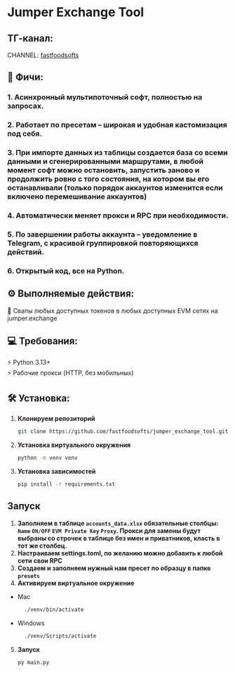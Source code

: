 # Jumper Exchange Tool

## ТГ-канал:  
CHANNEL: [fastfoodsofts](https://t.me/fastfoodsofts)  

## 🚀 Фичи:  
### 1. Асинхронный мультипоточный софт, полностью на запросах.
### 2. Работает по пресетам – широкая и удобная кастомизация под себя.
### 3. При импорте данных из таблицы создается база со всеми данными и сгенерированными маршрутами, в любой момент софт можно остановить, запустить заново и продолжить ровно с того состояния, на котором вы его останавливали (только порядок аккаунтов изменится если включено перемешивание аккаунтов)  
### 4. Автоматически меняет прокси и RPC при необходимости.
### 5. По завершении работы аккаунта – уведомление в Telegram, с красивой группировкой повторяющихся действий.
### 6. Открытый код, все на Python.


## ⚙️ Выполняемые действия:
🔹 Свапы любых доступных токенов в любых доступных EVM сетях на jumper.exchange


## 💻 Требования:
⚡️ Python 3.13+  
⚡️ Рабочие прокси (HTTP, без мобильных)   

## 🛠️ Установка:  
1. **Клонируем репозиторий**  
   ```bash
   git clone https://github.com/fastfoodsofts/jumper_exchange_tool.git
   ```
2. **Установка виртуального окружения**  
   ```bash
   python -m venv venv 
   ```
3. **Установка зависимостей**  
   ```bash
   pip install -r requirements.txt  
   ```
   
## Запуск
1. **Заполняем в таблице `accounts_data.xlsx` обязательные столбцы: `Name` `ON/OFF` `EVM Private Key` `Proxy`. 
Прокси для замены будут выбраны со строчек в таблице без имен и приватников, класть в тот же столбец.**
2. **Настраиваем settings.toml, по желанию можно добавить к любой сети свои RPC**
3. **Создаем и заполняем нужный нам пресет по образцу в папке `presets`**
4. **Активируем виртуальное окружение**
- Mac
     ```bash
       ./venv/bin/activate
     ```
- Windows
     ```bash
       ./venv/Scripts/activate
     ```
5. **Запуск**
   ```bash
   py main.py
   ```